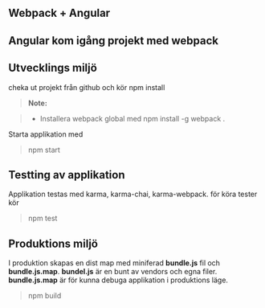 Webpack + Angular
----------



Angular  kom igång projekt med webpack 
----------


Utvecklings miljö
-------------

cheka ut projekt från github och kör npm install

> **Note:**

> - Installera webpack global med npm install -g webpack .

Starta applikation med

> npm start


Testting av applikation
-------------
Applikation testas med karma, karma-chai, karma-webpack.
för köra tester kör 

   

>   npm test

Produktions miljö
-----------------
I produktion skapas en dist map med miniferad **bundle.js** fil och **bundle.js.map**.
**bundel.js** är en bunt av vendors och egna filer. **bundle.js.map** är för kunna debuga applikation i produktions läge. 

>  npm build


